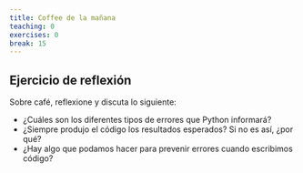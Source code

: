 ```yaml
---
title: Coffee de la mañana
teaching: 0
exercises: 0
break: 15
---
```


## Ejercicio de reflexión

Sobre café, reflexione y discuta lo siguiente:

- ¿Cuáles son los diferentes tipos de errores que Python informará?
- ¿Siempre produjo el código los resultados esperados? Si no es así, ¿por qué?
- ¿Hay algo que podamos hacer para prevenir errores cuando escribimos código?

